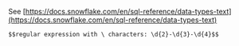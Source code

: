 See [https://docs.snowflake.com/en/sql-reference/data-types-text](https://docs.snowflake.com/en/sql-reference/data-types-text)
```
$$regular expression with \ characters: \d{2}-\d{3}-\d{4}$$
```
